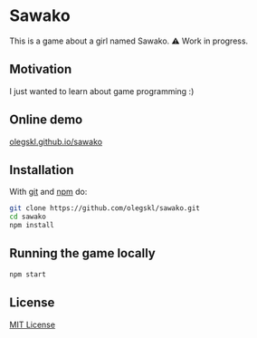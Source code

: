 # Sawako

This is a game about a girl named Sawako. :warning: Work in progress.

## Motivation

I just wanted to learn about game programming :)

## Online demo

[olegskl.github.io/sawako](https://olegskl.github.io/sawako/)

## Installation

With [git](https://git-scm.com/) and [npm](https://www.npmjs.com/) do:

```sh
git clone https://github.com/olegskl/sawako.git
cd sawako
npm install
```

## Running the game locally

```sh
npm start
```

## License

[MIT License](http://opensource.org/licenses/MIT)
